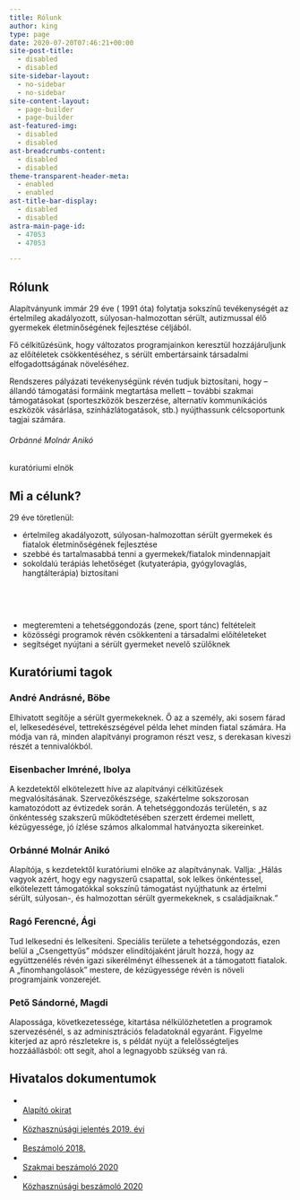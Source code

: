 ```yaml
---
title: Rólunk
author: king
type: page
date: 2020-07-20T07:46:21+00:00
site-post-title:
  - disabled
  - disabled
site-sidebar-layout:
  - no-sidebar
  - no-sidebar
site-content-layout:
  - page-builder
  - page-builder
ast-featured-img:
  - disabled
  - disabled
ast-breadcrumbs-content:
  - disabled
  - disabled
theme-transparent-header-meta:
  - enabled
  - enabled
ast-title-bar-display:
  - disabled
  - disabled
astra-main-page-id:
  - 47053
  - 47053

---
```

## Rólunk

Alapítványunk immár 29 éve ( 1991 óta) folytatja sokszínű tevékenységét az értelmileg akadályozott, súlyosan-halmozottan sérült, autizmussal élő gyermekek életminőségének fejlesztése céljából.

Fő célkitűzésünk, hogy változatos programjainkon keresztül hozzájáruljunk az előítéletek csökkentéséhez, s sérült embertársaink társadalmi elfogadottságának növeléséhez.

Rendszeres pályázati tevékenységünk révén tudjuk biztosítani, hogy – állandó támogatási formáink megtartása mellett – további szakmai támogatásokat (sporteszközök beszerzése, alternatív kommunikációs eszközök vásárlása, színházlátogatások, stb.) nyújthassunk célcsoportunk tagjai számára.

###### Orbánné Molnár Anikó  
kuratóriumi elnök

## Mi a célunk?

29 éve töretlenül:

<li style="list-style-type: none;">
  <ul>
    <li>
      értelmileg akadályozott, súlyosan-halmozottan sérült gyermekek és fiatalok életminőségének fejlesztése
    </li>
    <li>
      szebbé és tartalmasabbá tenni a gyermekek/fiatalok mindennapjait
    </li>
    <li>
      sokoldalú terápiás lehetőséget (kutyaterápia, gyógylovaglás, hangtálterápia) biztosítani
    </li>
  </ul>
</li>

 

 

  * megteremteni a tehetséggondozás (zene, sport tánc) feltételeit
  * közösségi programok révén csökkenteni a társadalmi előítéleteket
  * segítséget nyújtani a sérült gyermeket nevelő szülőknek

## Kuratóriumi tagok

### André Andrásné, Böbe

Elhivatott segítője a sérült gyermekeknek. Ő az a személy, aki sosem fárad el, lelkesedésével, tettrekészségével példa lehet minden fiatal számára. Ha módja van rá, minden alapítványi programon részt vesz, s derekasan kiveszi részét a tennivalókból.

### Eisenbacher Imréné, Ibolya

A kezdetektől elkötelezett híve az alapítványi célkitűzések megvalósításának. Szervezőkészsége, szakértelme sokszorosan kamatozódott az évtizedek során. A tehetséggondozás területén, s az önkéntesség szakszerű működtetésében szerzett érdemei mellett, kézügyessége, jó ízlése számos alkalommal hatványozta sikereinket.

### Orbánné Molnár Anikó

Alapítója, s kezdetektől kuratóriumi elnöke az alapítványnak. Vallja: „Hálás vagyok azért, hogy egy nagyszerű csapattal, sok lelkes önkéntessel, elkötelezett támogatókkal sokszínű támogatást nyújthatunk az értelmi sérült, súlyosan-, és halmozottan sérült gyermekeknek, s családjaiknak.”

### Ragó Ferencné, Ági

Tud lelkesedni és lelkesíteni. Speciális területe a tehetséggondozás, ezen belül a „Csengettyűs” módszer elindítójaként járult hozzá, hogy az együttzenélés révén igazi sikerélményt élhessenek át a támogatott fiatalok. A „finomhangolások” mestere, de kézügyessége révén is növeli programjaink vonzerejét.

### Pető Sándorné, Magdi

Alapossága, következetessége, kitartása nélkülözhetetlen a programok szervezésénél, s az adminisztrációs feladatoknál egyaránt. Figyelme kiterjed az apró részletekre is, s példát nyújt a felelősségteljes hozzáállásból: ott segít, ahol a legnagyobb szükség van rá.

## Hivatalos dokumentumok

  * <a href="https://egyutt-ertuk.hu/documents/Alapitookirat.pdf" target="_blank" rel="noopener"><br /> Alapító okirat<br /> </a> 
  * <a href="https://egyutt-ertuk.hu/documents/Kozhasznusagi-jelentes-2019.-evi.pdf" target="_blank" rel="noopener"><br /> Közhasznúsági jelentés 2019. évi<br /> </a> 
  * <a href="https://egyutt-ertuk.hu/documents/Beszámoló%20közzététele%202018.%20május%20-%20OBH.pdf" target="_blank" rel="noopener"><br /> Beszámoló 2018.<br /> </a> 
  * [  
    Szakmai beszámoló 2020  
][1] 
  * [  
    Közhasznúsági beszámoló 2020  
][2]

 [1]: http://localhost:8080/wp-content/uploads/2022/04/Szoveges-beszamolo-2020-evi-szakmai-tevekenysegrol.pdf
 [2]: http://localhost:8080/wp-content/uploads/2022/04/2020.-evi-kozhasznusagi-beszamolo.pdf